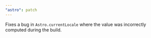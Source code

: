 ```yaml
---
"astro": patch
---
```


Fixes a bug in `Astro.currentLocale` where the value was incorrectly computed during the build.
